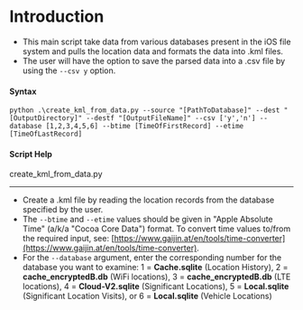 # Introduction

- This main script take data from various databases present in the iOS file system and pulls the location data and formats the data into .kml files.
- The user will have the option to save the parsed data into a .csv file by using the `--csv y` option.

#### Syntax

`python .\create_kml_from_data.py --source "[PathToDatabase]" --dest "[OutputDirectory]" --destf "[OutputFileName]" --csv ['y','n'] --database [1,2,3,4,5,6] --btime [TimeOfFirstRecord] --etime [TimeOfLastRecord]`

#### Script Help

create_kml_from_data.py

---

- Create a .kml file by reading the location records from the database specified by the user.
- The `--btime` and `--etime` values should be given in "Apple Absolute Time" (a/k/a "Cocoa Core Data") format. To convert time values to/from the required input, see: [https://www.gaijin.at/en/tools/time-converter](https://www.gaijin.at/en/tools/time-converter).
- For the `--database` argument, enter the corresponding number for the database you want to examine:
  1 = **Cache.sqlite** (Location History),
  2 = **cache_encryptedB.db** (WiFi locations),
  3 = **cache_encryptedB.db** (LTE locations),
  4 = **Cloud-V2.sqlite** (Significant Locations),
  5 = **Local.sqlite** (Significant Location Visits), or
  6 = **Local.sqlite** (Vehicle Locations)
